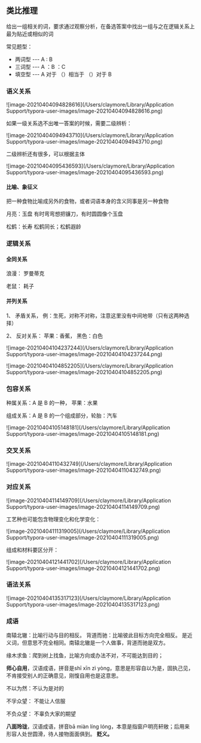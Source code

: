 ## 类比推理

给出一组相关的词，要求通过观察分析，在备选答案中找出一组与之在逻辑关系上最为贴近或相似的词

常见题型：

* 两词型 --- A : B
* 三词型 --- A ：B ：C 
* 填空型 --- A 对于 （）相当于 （）对于 B

### 语义关系

![image-20210404094828616](/Users/claymore/Library/Application Support/typora-user-images/image-20210404094828616.png)

如果一级关系选不出唯一答案的时候，需要二级辨析：

![image-20210404094943710](/Users/claymore/Library/Application Support/typora-user-images/image-20210404094943710.png)

二级辨析还有很多，可以根据主体



![image-20210404095436593](/Users/claymore/Library/Application Support/typora-user-images/image-20210404095436593.png)



#### 比喻、象征义

把一种食物比喻成另外的食物，或者词语本身的含义同事是另一种食物

月亮：玉盘  有时弯弯想把镰刀，有时圆圆像个玉盘

松鹤：长寿  松鹤同长；松鹤遐龄



### 逻辑关系

#### 全同关系

浪漫： 罗曼蒂克

老鼠： 耗子

#### 并列关系

1、 矛盾关系， 例：生死，对称不对称，注意这里没有中间地带（只有这两种选择）

2、 反对关系： 苹果：香蕉， 黑色：白色

![image-20210404104237244](/Users/claymore/Library/Application Support/typora-user-images/image-20210404104237244.png)

![image-20210404104852205](/Users/claymore/Library/Application Support/typora-user-images/image-20210404104852205.png)



### 包容关系

种属关系：A 是 B 的一种， 苹果：水果

组成关系：A 是 B 的一个组成部分，轮胎：汽车

![image-20210404105148181](/Users/claymore/Library/Application Support/typora-user-images/image-20210404105148181.png)



### 交叉关系

![image-20210404110432749](/Users/claymore/Library/Application Support/typora-user-images/image-20210404110432749.png)



### 对应关系

![image-20210404114149709](/Users/claymore/Library/Application Support/typora-user-images/image-20210404114149709.png)

工艺种也可能包含物理变化和化学变化：

![image-20210404111319005](/Users/claymore/Library/Application Support/typora-user-images/image-20210404111319005.png)

组成和材料要区分开：

![image-20210404121441702](/Users/claymore/Library/Application Support/typora-user-images/image-20210404121441702.png)



### 语法关系

![image-20210404135317123](/Users/claymore/Library/Application Support/typora-user-images/image-20210404135317123.png)



### 成语

南辕北辙：比喻行动与目的相反。 背道而驰：比喻彼此目标方向完全相反。 是近义词，但意思不完全相同。南辕北辙是一个人做事，背道而驰是双方。

 缘木求鱼：爬到树上找鱼，比喻方向或办法不对，不可能达到目的；

**师心自用**，汉语成语，拼音是shī xīn zì yòng，意思是形容自以为是，固执己见，不肯接受别人的正确意见，刚愎自用也是这意思。

不以为然：不认为是对的

不孚众望： 不能让人信服

不负众望： 不辜负大家的期望

**八面玲珑**，汉语成语，拼音bā miàn líng lóng，本意是指窗户明亮轩敞；后用来形容人处世圆滑，待人接物面面俱到。 **贬义。**







